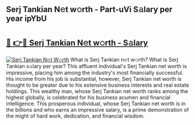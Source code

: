 ## Serj Tankian N𝚎t w𝚘rth - Part-uVi S𝚊lary per year ipYbU

# <h2><a href="http://gc459y.nevu.top/?p=Serj+Tankian">🔗 👉🔴 Serj Tankian N𝚎t w𝚘rth - S𝚊lary</a></h2>

[![Serj Tankian N𝚎t W𝚘rth](https://i.imgur.com/Oavwk0R.jpeg)](http://gc459y.nevu.top/?p=Serj+Tankian)
What is Serj Tankian n𝚎t w𝚘rth? What is Serj Tankian s𝚊lary per year?
This affluent individual's Serj Tankian net worth is impressive, placing him among the industry's most financially successful. His income from his job is substantial, however, Serj Tankian net worth is thought to be greater due to his extensive business interests and real estate holdings. This wealthy man, whose Serj Tankian net worth ranks among the highest globally, is celebrated for his business acumen and financial intelligence. This prosperous individual, whose Serj Tankian net worth is in the billions and who earns an impressive salary, is a prime demonstration of the might of hard work, dedication, and financial wisdom.
